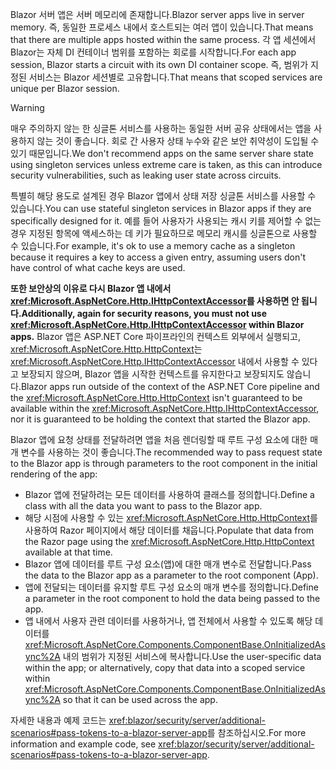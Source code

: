 <span data-ttu-id="57080-101">Blazor 서버 앱은 서버 메모리에 존재합니다.</span><span class="sxs-lookup"><span data-stu-id="57080-101">Blazor server apps live in server memory.</span></span> <span data-ttu-id="57080-102">즉, 동일한 프로세스 내에서 호스트되는 여러 앱이 있습니다.</span><span class="sxs-lookup"><span data-stu-id="57080-102">That means that there are multiple apps hosted within the same process.</span></span> <span data-ttu-id="57080-103">각 앱 세션에서 Blazor는 자체 DI 컨테이너 범위를 포함하는 회로를 시작합니다.</span><span class="sxs-lookup"><span data-stu-id="57080-103">For each app session, Blazor starts a circuit with its own DI container scope.</span></span> <span data-ttu-id="57080-104">즉, 범위가 지정된 서비스는 Blazor 세션별로 고유합니다.</span><span class="sxs-lookup"><span data-stu-id="57080-104">That means that scoped services are unique per Blazor session.</span></span>

> [!WARNING]
> <span data-ttu-id="57080-105">매우 주의하지 않는 한 싱글톤 서비스를 사용하는 동일한 서버 공유 상태에서는 앱을 사용하지 않는 것이 좋습니다. 회로 간 사용자 상태 누수와 같은 보안 취약성이 도입될 수 있기 때문입니다.</span><span class="sxs-lookup"><span data-stu-id="57080-105">We don't recommend apps on the same server share state using singleton services unless extreme care is taken, as this can introduce security vulnerabilities, such as leaking user state across circuits.</span></span>

<span data-ttu-id="57080-106">특별히 해당 용도로 설계된 경우 Blazor 앱에서 상태 저장 싱글톤 서비스를 사용할 수 있습니다.</span><span class="sxs-lookup"><span data-stu-id="57080-106">You can use stateful singleton services in Blazor apps if they are specifically designed for it.</span></span> <span data-ttu-id="57080-107">예를 들어 사용자가 사용되는 캐시 키를 제어할 수 없는 경우 지정된 항목에 액세스하는 데 키가 필요하므로 메모리 캐시를 싱글톤으로 사용할 수 있습니다.</span><span class="sxs-lookup"><span data-stu-id="57080-107">For example, it's ok to use a memory cache as a singleton because it requires a key to access a given entry, assuming users don't have control of what cache keys are used.</span></span>

<span data-ttu-id="57080-108">**또한 보안상의 이유로 다시 Blazor 앱 내에서 <xref:Microsoft.AspNetCore.Http.IHttpContextAccessor>를 사용하면 안 됩니다.**</span><span class="sxs-lookup"><span data-stu-id="57080-108">**Additionally, again for security reasons, you must not use <xref:Microsoft.AspNetCore.Http.IHttpContextAccessor> within Blazor apps.**</span></span> <span data-ttu-id="57080-109">Blazor 앱은 ASP.NET Core 파이프라인의 컨텍스트 외부에서 실행되고, <xref:Microsoft.AspNetCore.Http.HttpContext>는 <xref:Microsoft.AspNetCore.Http.IHttpContextAccessor> 내에서 사용할 수 있다고 보장되지 않으며, Blazor 앱을 시작한 컨텍스트를 유지한다고 보장되지도 않습니다.</span><span class="sxs-lookup"><span data-stu-id="57080-109">Blazor apps run outside of the context of the ASP.NET Core pipeline and the <xref:Microsoft.AspNetCore.Http.HttpContext> isn't guaranteed to be available within the <xref:Microsoft.AspNetCore.Http.IHttpContextAccessor>, nor it is guaranteed to be holding the context that started the Blazor app.</span></span>

<span data-ttu-id="57080-110">Blazor 앱에 요청 상태를 전달하려면 앱을 처음 렌더링할 때 루트 구성 요소에 대한 매개 변수를 사용하는 것이 좋습니다.</span><span class="sxs-lookup"><span data-stu-id="57080-110">The recommended way to pass request state to the Blazor app is through parameters to the root component in the initial rendering of the app:</span></span>

* <span data-ttu-id="57080-111">Blazor 앱에 전달하려는 모든 데이터를 사용하여 클래스를 정의합니다.</span><span class="sxs-lookup"><span data-stu-id="57080-111">Define a class with all the data you want to pass to the Blazor app.</span></span>
* <span data-ttu-id="57080-112">해당 시점에 사용할 수 있는 <xref:Microsoft.AspNetCore.Http.HttpContext>를 사용하여 Razor 페이지에서 해당 데이터를 채웁니다.</span><span class="sxs-lookup"><span data-stu-id="57080-112">Populate that data from the Razor page using the <xref:Microsoft.AspNetCore.Http.HttpContext> available at that time.</span></span>
* <span data-ttu-id="57080-113">Blazor 앱에 데이터를 루트 구성 요소(앱)에 대한 매개 변수로 전달합니다.</span><span class="sxs-lookup"><span data-stu-id="57080-113">Pass the data to the Blazor app as a parameter to the root component (App).</span></span>
* <span data-ttu-id="57080-114">앱에 전달되는 데이터를 유지할 루트 구성 요소의 매개 변수를 정의합니다.</span><span class="sxs-lookup"><span data-stu-id="57080-114">Define a parameter in the root component to hold the data being passed to the app.</span></span>
* <span data-ttu-id="57080-115">앱 내에서 사용자 관련 데이터를 사용하거나, 앱 전체에서 사용할 수 있도록 해당 데이터를 <xref:Microsoft.AspNetCore.Components.ComponentBase.OnInitializedAsync%2A> 내의 범위가 지정된 서비스에 복사합니다.</span><span class="sxs-lookup"><span data-stu-id="57080-115">Use the user-specific data within the app; or alternatively, copy that data into a scoped service within <xref:Microsoft.AspNetCore.Components.ComponentBase.OnInitializedAsync%2A> so that it can be used across the app.</span></span>

<span data-ttu-id="57080-116">자세한 내용과 예제 코드는 <xref:blazor/security/server/additional-scenarios#pass-tokens-to-a-blazor-server-app>를 참조하십시오.</span><span class="sxs-lookup"><span data-stu-id="57080-116">For more information and example code, see <xref:blazor/security/server/additional-scenarios#pass-tokens-to-a-blazor-server-app>.</span></span>
